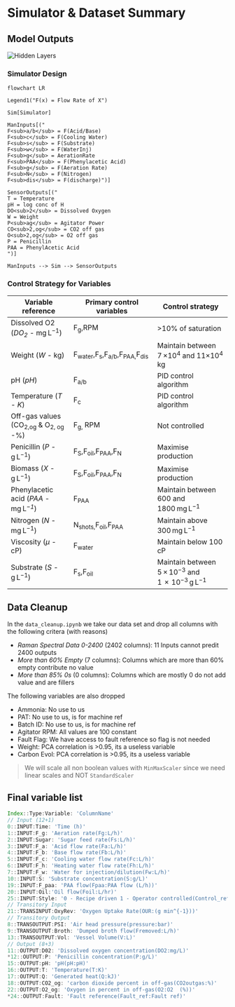 # Simulator & Dataset Summary

## Model Outputs
![Hidden Layers](/assets/model.jpg)

### Simulator Design
```mermaid
flowchart LR

Legend1("F(x) = Flow Rate of X")

Sim[Simulator]

ManInputs[("
F<sub>a/b</sub> = F(Acid/Base)
F<sub>c</sub> = F(Cooling Water)
F<sub>s</sub> = F(Substrate)
F<sub>w</sub> = F(WaterInj)
F<sub>g</sub> = AerationRate
F<sub>PAA</sub> = F(Phenylacetic Acid)
F<sub>g</sub> = F(Aeration Rate)
F<sub>N</sub> = F(Nitrogen)
F<sub>dis</sub> = F(discharge)")]

SensorOutputs[("
T = Temperature
pH = log conc of H
DO<sub>2</sub> = Dissolved Oxygen
W = Weight
P<sub>ag</sub> = Agitator Power
CO<sub>2,og</sub> = CO2 off gas
O<sub>2,og</sub> = O2 off gas
P = Penicillin
PAA = PhenylAcetic Acid
")]

ManInputs --> Sim --> SensorOutputs
```

### Control Strategy for Variables

<table>
   <thead>
      <tr class="rowsep-1">
         <th scope="col">Variable reference</th>
         <th scope="col">Primary control variables</th>
         <th scope="col">Control strategy</th>
      </tr>
   </thead>
   <tbody>
      <tr>
         <td>Dissolved O2 (<em>DO<sub>2</sub> -</em> mg L<sup>−1</sup>)</td>
         <td>F<sub>g</sub>,RPM</td>
         <td>&gt;10% of saturation</td>
      </tr>
      <tr>
         <td>Weight (<em>W -</em> kg)</td>
         <td>F<sub>water</sub>,F<sub>s</sub>,F<sub>a/b</sub>,F<sub>PAA,</sub>F<sub>dis</sub></td>
         <td>Maintain between 7 ×10<sup>4</sup> and 11×10<sup>4</sup> kg</td>
      </tr>
      <tr>
         <td>pH (<em>pH</em>)</td>
         <td>F<sub>a/b</sub></td>
         <td>PID control algorithm</td>
      </tr>
      <tr>
         <td>Temperature (<em>T - K</em>)</td>
         <td>F<sub>c</sub></td>
         <td>PID control algorithm</td>
      </tr>
      <tr>
         <td>Off-gas values (CO<sub>2,og</sub> &amp; O<sub>2, og</sub> -%)</td>
         <td>F<sub>g,</sub> RPM</td>
         <td>Not controlled</td>
      </tr>
      <tr>
         <td>Penicillin (<em>P -</em> g L<sup>−1</sup>)</td>
         <td>F<sub>S</sub>,F<sub>oil</sub>,F<sub>PAA</sub>,F<sub>N</sub></td>
         <td>Maximise production</td>
      </tr>
      <tr>
         <td>Biomass (<em>X -</em> g L<sup>−1</sup>)</td>
         <td>F<sub>S</sub>,F<sub>oil</sub>,F<sub>PAA</sub>,F<sub>N</sub></td>
         <td>Maximise production</td>
      </tr>
      <tr>
         <td>Phenylacetic acid (<em>PAA</em> - mg L<em><sup>−1</sup></em>)</td>
         <td>F<sub>PAA</sub></td>
         <td>Maintain between 600 and 1800 mg L<sup>−1</sup></td>
      </tr>
      <tr>
         <td>Nitrogen (<em>N -</em> mg L<sup>−1</sup>)</td>
         <td>N<sub>shots,</sub>F<sub>oil</sub>,F<sub>PAA</sub></td>
         <td>Maintain above 300 mg L<sup>−1</sup></td>
      </tr>
      <tr>
         <td>Viscosity (<em>μ</em> - cP)</td>
         <td>F<sub>water</sub></td>
         <td>Maintain below 100 cP</td>
      </tr>
      <tr>
         <td>Substrate (<em>S -</em> g L<sup>−1</sup>)</td>
         <td>F<sub>s</sub>,F<sub>oil</sub></td>
         <td>Maintain between 5 × 10<sup>−3</sup> and 1  ×  10<sup>−3</sup> g L<sup>−1</sup></td>
      </tr>
   </tbody>
</table>

## Data Cleanup
In the `data_cleanup.ipynb` we take our data set and drop all columns with the following critera (with reasons)
- *Raman Spectral Data 0-2400* (2402 columns): 11 Inputs cannot predit 2400 outputs
- *More than 60% Empty* (7 columns): Columns which are more than 60% empty contribute no value
- *More than 85% 0s* (0 columns): Columns which are mostly 0 do not add value and are fillers

The following variables are also dropped
- Ammonia: No use to us
- PAT: No use to us, is for machine ref
- Batch ID: No use to us, is for machine ref
- Agitator RPM: All values are 100 constant
- Fault Flag: We have access to fault reference so flag is not needed
- Weight: PCA correlation is >0.95, its a useless variable
- Carbon Evol: PCA correlation is >0.95, its a useless variable

> We will scale all non boolean values with `MinMaxScaler` since we need linear scales and NOT `StandardScaler`

## Final variable list
```js
Index::Type:Variable: 'ColumnName'
// Input (12+1)
0::INPUT:Time: 'Time (h)'
1::INPUT:F_g: 'Aeration rate(Fg:L/h)'
2::INPUT:Sugar: 'Sugar feed rate(Fs:L/h)'
3::INPUT:F_a: 'Acid flow rate(Fa:L/h)'
4::INPUT:F_b: 'Base flow rate(Fb:L/h)'
5::INPUT:F_c: 'Cooling water flow rate(Fc:L/h)'
6::INPUT:F_h: 'Heating water flow rate(Fh:L/h)'
7::INPUT:F_w: 'Water for injection/dilution(Fw:L/h)'
10::INPUT:S: 'Substrate concentration(S:g/L)'
19::INPUT:F_paa: 'PAA flow(Fpaa:PAA flow (L/h))'
20::INPUT:Oil:'Oil flow(Foil:L/hr)'
25::INPUT:Style: '0 - Recipe driven 1 - Operator controlled(Control_ref:Control ref)'
// Transitory Input
21::TRANSINPUT:OxyRev: 'Oxygen Uptake Rate(OUR:(g min^{-1}))'
// Transitory Output
8::TRANSOUTPUT:PSI: 'Air head pressure(pressure:bar)'
9::TRANSOUTPUT:Broth: 'Dumped broth flow(Fremoved:L/h)'
13::TRANSOUTPUT:Vol: 'Vessel Volume(V:L)'
// Output (8+3)
11::OUTPUT:D02: 'Dissolved oxygen concentration(DO2:mg/L)'
*12::OUTPUT:P: 'Penicillin concentration(P:g/L)'
15::OUTPUT:pH: 'pH(pH:pH)'
16::OUTPUT:T: 'Temperature(T:K)'
17::OUTPUT:Q: 'Generated heat(Q:kJ)'
18::OUTPUT:CO2_og: 'carbon dioxide percent in off-gas(CO2outgas:%)'
22::OUTPUT:O2_og: 'Oxygen in percent in off-gas(O2:O2  (%))'
*24::OUTPUT:Fault: 'Fault reference(Fault_ref:Fault ref)'
```
